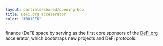```yaml
---
layout: partials/shared/opening-box
title: DeFi.org accelerator
color: "#B01EE6"
---
```


finance (DeFi) space by serving as the first core sponsors of the [DeFi.org](https://defi.org/) accelerator, which bootstraps new projects and DeFi protocols.
